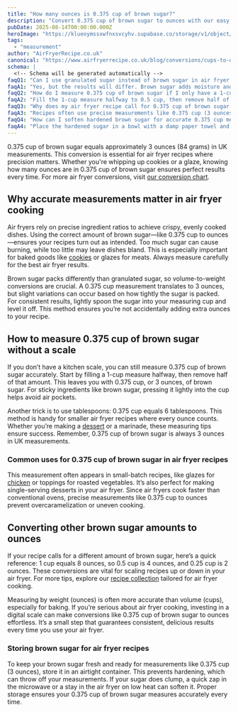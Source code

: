 ```yaml
---
title: "How many ounces is 0.375 cup of brown sugar?"
description: "Convert 0.375 cup of brown sugar to ounces with our easy guide. Perfect for air fryer recipes and precise baking measurements in the UK."
pubDate: 2025-08-14T00:00:00.000Z
heroImage: "https://klueoymssxwfnxsvcyhv.supabase.co/storage/v1/object/public/Shmucket/how-many-ounces-is-0-375-cup-of-brown-sugar.webp"
tags:
  - "measurement"
author: "AirFryerRecipe.co.uk"
canonical: "https://www.airfryerrecipe.co.uk/blog/conversions/cups-to-ounces/how-many-ounces-is-0-375-cup-of-brown-sugar"
schema: |
  <!-- Schema will be generated automatically -->
faqQ1: "Can I use granulated sugar instead of brown sugar in air fryer recipes?"
faqA1: "Yes, but the results will differ. Brown sugar adds moisture and a caramel-like flavor due to its molasses content. If substituting, use the same weight (3 ounces for 0.375 cup), but expect a drier, less complex taste. For best results, stick to brown sugar in recipes specifically designed for it."
faqQ2: "How do I measure 0.375 cup of brown sugar if I only have a 1-cup measure?"
faqA2: "Fill the 1-cup measure halfway to 0.5 cup, then remove half of that amount. This leaves you with 0.375 cup (3 ounces). Alternatively, use 6 tablespoons, as each tablespoon is 0.5 ounce. For sticky ingredients like brown sugar, lightly pack it into the measure for accuracy."
faqQ3: "Why does my air fryer recipe call for 0.375 cup of brown sugar instead of a round number?"
faqA3: "Recipes often use precise measurements like 0.375 cup (3 ounces) to balance sweetness and moisture perfectly. Air fryers cook quickly, so exact amounts prevent burning or uneven results. This measurement is common in small-batch or single-serving recipes where every ounce counts."
faqQ4: "How can I soften hardened brown sugar for accurate 0.375 cup measurements?"
faqA4: "Place the hardened sugar in a bowl with a damp paper towel and microwave in 10-second bursts until soft. Alternatively, put it in your air fryer at 100°C for 2-3 minutes. Once softened, measure out your 0.375 cup (3 ounces) as usual. Store leftover sugar with a terra cotta disc to prevent re-hardening."
---
```

<p>0.375 cup of brown sugar equals approximately 3 ounces (84 grams) in UK measurements. This conversion is essential for air fryer recipes where precision matters. Whether you're whipping up cookies or a glaze, knowing how many ounces are in 0.375 cup of brown sugar ensures perfect results every time. For more air fryer conversions, visit <a href=https://www.airfryerrecipe.co.uk/air-fryer-conversion-chart>our conversion chart</a>.</p>

<h2>Why accurate measurements matter in air fryer cooking</h2>
<p>Air fryers rely on precise ingredient ratios to achieve crispy, evenly cooked dishes. Using the correct amount of brown sugar—like 0.375 cup to ounces—ensures your recipes turn out as intended. Too much sugar can cause burning, while too little may leave dishes bland. This is especially important for baked goods like <a href=https://www.airfryerrecipe.co.uk/recipe-category/cookies>cookies</a> or glazes for meats. Always measure carefully for the best air fryer results.</p>

<p>Brown sugar packs differently than granulated sugar, so volume-to-weight conversions are crucial. A 0.375 cup measurement translates to 3 ounces, but slight variations can occur based on how tightly the sugar is packed. For consistent results, lightly spoon the sugar into your measuring cup and level it off. This method ensures you’re not accidentally adding extra ounces to your recipe.</p>

<h2>How to measure 0.375 cup of brown sugar without a scale</h2>
<p>If you don’t have a kitchen scale, you can still measure 0.375 cup of brown sugar accurately. Start by filling a 1-cup measure halfway, then remove half of that amount. This leaves you with 0.375 cup, or 3 ounces, of brown sugar. For sticky ingredients like brown sugar, pressing it lightly into the cup helps avoid air pockets.</p>

<p>Another trick is to use tablespoons: 0.375 cup equals 6 tablespoons. This method is handy for smaller air fryer recipes where every ounce counts. Whether you’re making a <a href=https://www.airfryerrecipe.co.uk/recipe-category/dessert>dessert</a> or a marinade, these measuring tips ensure success. Remember, 0.375 cup of brown sugar is always 3 ounces in UK measurements.</p>

<h3>Common uses for 0.375 cup of brown sugar in air fryer recipes</h3>
<p>This measurement often appears in small-batch recipes, like glazes for <a href=https://www.airfryerrecipe.co.uk/recipe-category/chicken>chicken</a> or toppings for roasted vegetables. It’s also perfect for making single-serving desserts in your air fryer. Since air fryers cook faster than conventional ovens, precise measurements like 0.375 cup to ounces prevent overcaramelization or uneven cooking.</p>

<h2>Converting other brown sugar amounts to ounces</h2>
<p>If your recipe calls for a different amount of brown sugar, here’s a quick reference: 1 cup equals 8 ounces, so 0.5 cup is 4 ounces, and 0.25 cup is 2 ounces. These conversions are vital for scaling recipes up or down in your air fryer. For more tips, explore our <a href=https://www.airfryerrecipe.co.uk/recipes>recipe collection</a> tailored for air fryer cooking.</p>

<p>Measuring by weight (ounces) is often more accurate than volume (cups), especially for baking. If you’re serious about air fryer cooking, investing in a digital scale can make conversions like 0.375 cup of brown sugar to ounces effortless. It’s a small step that guarantees consistent, delicious results every time you use your air fryer.</p>

<h3>Storing brown sugar for air fryer recipes</h3>
<p>To keep your brown sugar fresh and ready for measurements like 0.375 cup (3 ounces), store it in an airtight container. This prevents hardening, which can throw off your measurements. If your sugar does clump, a quick zap in the microwave or a stay in the air fryer on low heat can soften it. Proper storage ensures your 0.375 cup of brown sugar measures accurately every time.</p>
